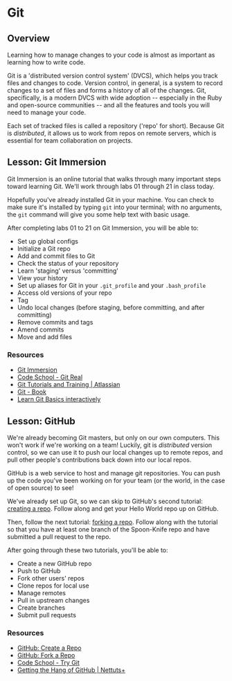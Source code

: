 # Git

## Overview
Learning how to manage changes to your code is almost as important as learning how to write code.

Git is a 'distributed version control system' (DVCS), which helps you track files and changes to code. Version control, in general, is a system to record changes to a set of files and forms a history of all of the changes. Git, specifically, is a modern DVCS with wide adoption -- especially in the Ruby and open-source communities -- and all the features and tools you will need to manage your code.

Each set of tracked files is called a repository ('repo' for short). Because Git is _distributed_, it allows us to work from repos on remote servers, which is essential for team collaboration on projects. 

## Lesson: Git Immersion
Git Immersion is an online tutorial that walks through many important steps toward learning Git. We'll work through labs 01 through 21 in class today. 

Hopefully you've already installed Git in your machine. You can check to make sure it's installed by typing `git` into your terminal; with no arguments, the `git` command will give you some help text with basic usage.

After completing labs 01 to 21 on Git Immersion, you will be able to:  

* Set up global configs
* Initialize a Git repo
* Add and commit files to Git
* Check the status of your repository
* Learn 'staging' versus 'committing'
* View your history
* Set up aliases for Git in your `.git_profile` and your `.bash_profile`
* Access old versions of your repo
* Tag
* Undo local changes (before staging, before committing, and after committing)
* Remove commits and tags
* Amend commits
* Move and add files


### Resources
- [Git Immersion](http://gitimmersion.com/)
- [Code School - Git Real](http://gitreal.codeschool.com/levels/1 "Code School - Git Real")
- [Git Tutorials and Training | Atlassian](http://www.atlassian.com/git "Git Tutorials and Training | Atlassian")
- [Git - Book](http://git-scm.com/book "Git - Book")
- [Learn Git Basics interactively](http://pcottle.github.io/learnGitBranching "Learn Git Basics interactively")

## Lesson: GitHub
We're already becoming Git masters, but only on our own computers. This won't work if we're working on a team! Luckily, git is _distributed_ version control, so we can use it to push our local changes up to remote repos, and pull other people's contributions back down into our local repos.

GitHub is a web service to host and manage git repositories. You can push up the code you've been working on for your team (or the world, in the case of open source) to see!

We've already set up Git, so we can skip to GitHub's second tutorial: [creating a repo](https://help.github.com/articles/create-a-repo). Follow along and get your Hello World repo up on GitHub.

Then, follow the next tutorial: [forking a repo](https://help.github.com/articles/fork-a-repo). Follow along with the tutorial so that you have at least one branch of the Spoon-Knife repo and have submitted a pull request to the repo. 

After going through these two tutorials, you'll be able to:  

* Create a new GitHub repo
* Push to GitHub
* Fork other users' repos
* Clone repos for local use
* Manage remotes
* Pull in upstream changes
* Create branches
* Submit pull requests

### Resources
- [GitHub: Create a Repo](https://help.github.com/articles/create-a-repo)
- [GitHub: Fork a Repo](https://help.github.com/articles/fork-a-repo)
- [Code School - Try Git](http://try.github.io "Code School - Try Git")
- [Getting the Hang of GitHub | Nettuts+](http://net.tutsplus.com/tutorials/other/getting-the-hang-of-github/ "Getting the Hang of GitHub | Nettuts+")
